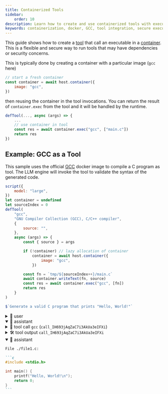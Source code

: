 ```yaml
---
title: Containerized Tools
sidebar:
    order: 10
description: Learn how to create and use containerized tools with executable dependencies in a secure environment using GCC as an example.
keywords: containerization, docker, GCC, tool integration, secure execution
---
```


This guide shows how to create a [tool](/genaiscript/reference/scripts/tools)
that call an executable in a [container](/genaiscript/reference/scripts/container).
This is a flexible and secure way to run tools that may have dependencies or security concerns.

This is typically done by creating a container with a particular image (`gcc` here)

```js
// start a fresh container
const container = await host.container({
    image: "gcc",
})
```

then reusing the container in the tool invocations. You can return the result of `container.exec`
from the tool and it will be handled by the runtime.

```js
defTool(..., async (args) => {
    ...
    // use container in tool
    const res = await container.exec("gcc", ["main.c"])
    return res
})
```

## Example: GCC as a Tool

This sample uses the official [GCC](https://hub.docker.com/_/gcc) docker image to compile a C program as tool.
The LLM engine will invoke the tool to validate the syntax of the generated code.

```js
script({
    model: "large",
})
let container = undefined
let sourceIndex = 0
defTool(
    "gcc",
    "GNU Compiler Collection (GCC), C/C++ compiler",
    {
        source: "",
    },
    async (args) => {
        const { source } = args

        if (!container) // lazy allocation of container
            container = await host.container({
                image: "gcc",
            })

        const fn = `tmp/${sourceIndex++}/main.c`
        await container.writeText(fn, source)
        const res = await container.exec("gcc", [fn])
        return res
    }
)

$`Generate a valid C program that prints "Hello, World!"`
```

<!-- genaiscript output start -->

<details>
<summary>👤 user</summary>

```markdown wrap
Generate a valid C program that prints "Hello, World!"
```

</details>

<details open>
<summary>🤖 assistant </summary>

<details>
<summary>📠 tool call <code>gcc</code> (<code>call_IH693jAqZaC7i3AkUa3eIFXi</code>)</summary>

```yaml wrap
source: |-
    #include <stdio.h>

    int main() {
        printf("Hello, World!\n");
        return 0;
    }
```

</details>

</details>

<details>
<summary>🛠️ tool output <code>call_IH693jAqZaC7i3AkUa3eIFXi</code></summary>

```json wrap
exitCode: 0
stdout: ""
stderr: ""
failed: false
```

</details>

<details open>
<summary>🤖 assistant </summary>

````markdown wrap
File ./file1.c:

```c
#include <stdio.h>

int main() {
    printf("Hello, World!\n");
    return 0;
}
```
````

</details>

<!-- genaiscript output end -->
